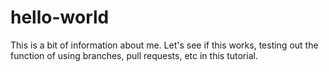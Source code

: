 # hello-world

This is a bit of information about me. Let's see if this works, testing out the function of using branches, pull requests, etc in this tutorial.
